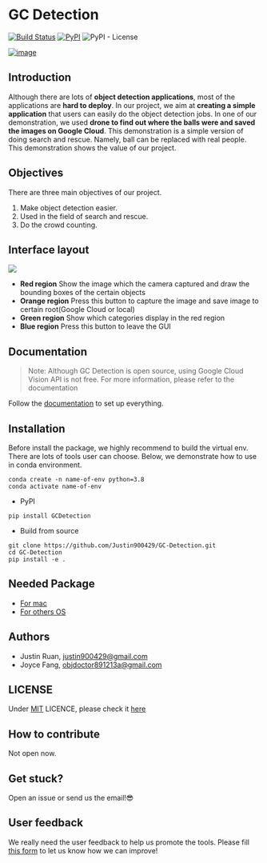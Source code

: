 # GC Detection

[![Build Status](https://travis-ci.com/Justin900429/GC-Detection.svg?branch=main)](https://travis-ci.com/Justin900429/GC-Detection) [![PyPI](https://img.shields.io/pypi/v/GCDetection)](https://pypi.org/project/GCDetection/) ![PyPI - License](https://img.shields.io/pypi/l/GCDetection)

[![image](https://i.imgur.com/rUsc0qX.png)](https://youtu.be/is_C-YHI9bM)

## Introduction 
Although there are lots of **object detection applications**, most of the applications are **hard to deploy**. In our project, we aim at **creating a simple application** that users can easily do the object detection jobs. In one of our demonstration, we used **drone to find out where the balls were and saved the images on Google Cloud**. This demonstration is a simple version of doing search and rescue. Namely, ball can be replaced with real people. This demonstration shows the value of our project.

## Objectives
There are three main objectives of our project.
1. Make object detection easier.
2. Used in the field of search and rescue.
3. Do the crowd counting.

## Interface layout
![](https://i.imgur.com/qQ8ymkC.jpg)
- **Red region**
    Show the image which the camera captured and draw the bounding boxes of the certain objects
- **Orange region**
    Press this button to capture the image and save image to certain root(Google Cloud or local)
- **Green region**
    Show which categories display in the red region
- **Blue region**
    Press this button to leave the GUI 

## Documentation
> Note: Although GC Detection is open source, using Google Cloud Vision API is not free. For more information, please refer to the documentation
>

Follow the [documentation](https://justin900429.github.io/GC-Detection/Usage) to set up everything.

## Installation
Before install the package, we highly recommend to build the virtual env. There are lots of tools user can choose. Below, we demonstrate how to use in conda environment.

```
conda create -n name-of-env python=3.8
conda activate name-of-env
```

- PyPI
```
pip install GCDetection
```

- Build from source
```
git clone https://github.com/Justin900429/GC-Detection.git
cd GC-Detection
pip install -e .
```

## Needed Package
* [For mac](https://github.com/Justin900429/GC-Detection/blob/main/requirements/mac.txt)
* [For others OS](https://github.com/Justin900429/GC-Detection/blob/main/requirements/common.txt)

## Authors
- Justin Ruan, justin900429@gmail.com
- Joyce Fang, objdoctor891213a@gmail.com

## LICENSE
Under [MIT](https://opensource.org/licenses/MIT) LICENCE, please check it [here](https://github.com/Justin900429/GC-Detection/blob/main/LICENSE.txt)

## How to contribute
Not open now.

## Get stuck?
Open an issue or send us the email!😎

## User feedback
We really need the user feedback to help us promote the tools. Please fill [this form](https://forms.gle/VvnvQTCKrsLraNReA) to let us know how we can improve!






